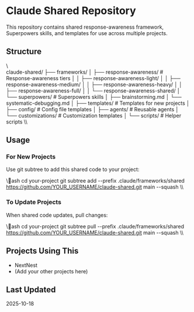 # Claude Shared Repository

This repository contains shared response-awareness framework, Superpowers skills, and templates for use across multiple projects.

## Structure

\\\
claude-shared/
├── frameworks/
│   ├── response-awareness/          # Response-awareness tiers
│   │   ├── response-awareness-light/
│   │   ├── response-awareness-medium/
│   │   ├── response-awareness-heavy/
│   │   ├── response-awareness-full/
│   │   └── response-awareness-shared/
│   └── superpowers/                 # Superpowers skills
│       ├── brainstorming.md
│       └── systematic-debugging.md
│
├── templates/                       # Templates for new projects
│   ├── config/                      # Config file templates
│   ├── agents/                      # Reusable agents
│   └── customizations/              # Customization templates
│
└── scripts/                         # Helper scripts
\\\

## Usage

### For New Projects

Use git subtree to add this shared code to your project:

\\\ash
cd your-project
git subtree add --prefix .claude/frameworks/shared \
  https://github.com/YOUR_USERNAME/claude-shared.git main --squash
\\\

### To Update Projects

When shared code updates, pull changes:

\\\ash
cd your-project
git subtree pull --prefix .claude/frameworks/shared \
  https://github.com/YOUR_USERNAME/claude-shared.git main --squash
\\\

## Projects Using This

- NextNest
- (Add your other projects here)

## Last Updated

2025-10-18
